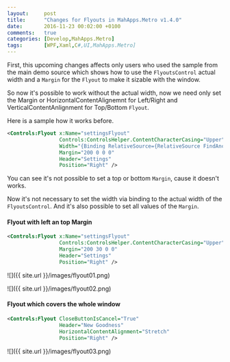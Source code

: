 ```yaml
---
layout:     post
title:      "Changes for Flyouts in MahApps.Metro v1.4.0"
date:       2016-11-23 00:02:00 +0100
comments:   true
categories: [Develop,MahApps.Metro]
tags:       [WPF,Xaml,C#,UI,MahApps.Metro]
---
```


First, this upcoming changes affects only users who used the sample from the main demo source which shows how to use the `FlyoutsControl` actual width and a `Margin` for the `Flyout` to make it sizable with the window.

So now it's possible to work without the actual width, now we need only set the Margin or HorizontalContentAlignemnt for Left/Right and VerticalContentAnlignment for Top/Bottom `Flyout`.

Here is a sample how it works before.

```xml
<Controls:Flyout x:Name="settingsFlyout"
                 Controls:ControlsHelper.ContentCharacterCasing="Upper"
                 Width="{Binding RelativeSource={RelativeSource FindAncestor, AncestorType=Controls:FlyoutsControl}, Path=ActualWidth}"
                 Margin="200 0 0 0"
                 Header="Settings"
                 Position="Right" />
```

You can see it's not possible to set a top or bottom `Margin`, cause it doesn't works.

Now it's not necessary to set the width via binding to the actual width of the `FlyoutsControl`. And it's also possible to set all values of the `Margin`.

#### Flyout with left an top Margin

```xml
<Controls:Flyout x:Name="settingsFlyout"
                 Controls:ControlsHelper.ContentCharacterCasing="Upper"
                 Margin="200 30 0 0"
                 Header="Settings"
                 Position="Right" />
```

![]({{ site.url }}/images/flyout01.png)

![]({{ site.url }}/images/flyout02.png)

#### Flyout which covers the whole window

```xml
<Controls:Flyout CloseButtonIsCancel="True"
                 Header="New Goodness"
                 HorizontalContentAlignment="Stretch"
                 Position="Right" />
```

![]({{ site.url }}/images/flyout03.png)
